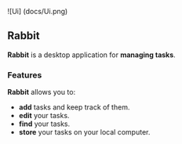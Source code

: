 
![Ui] (docs/Ui.png)

## Rabbit

**Rabbit** is a desktop application for **managing tasks**.

### Features

**Rabbit** allows you to:

* **add** tasks and keep track of them.
* **edit** your tasks.
* **find** your tasks.
* **store** your tasks on your local computer.
